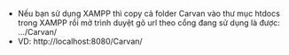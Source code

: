 - Nếu bạn sử dụng XAMPP thì copy cả folder Carvan vào thư mục htdocs trong XAMPP rồi mở trình duyệt gõ url theo cổng đang sử dụng là được: .../Carvan/
- VD: http://localhost:8080/Carvan/
